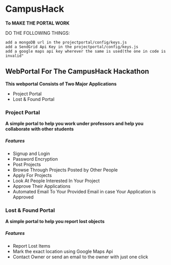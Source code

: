 # CampusHack

**To MAKE THE PORTAL WORK**

DO THE FOLLOWING THINGS:
```
add a mongoDB url in the projectportal/config/keys.js
add a SendGrid Api Key in the projectportal/config/keys.js
add a google maps api key wherever the same is used(the one in code is invalid"
```

## WebPortal For The CampusHack Hackathon

**This webportal Consists of Two Major Applications**
- Project Portal
- Lost & Found Portal

### Project Portal
**A simple portal to help you work under professors and help you collaborate with other students**

##### Features
- Signup and Login
- Password Encryption
- Post Projects
- Browse Through Projects Posted by Other People
- Apply For Projects
- Look At People Interested In Your Project
- Approve Their Applications
- Automated Email To Your Provided Email in case Your Application is Approved


### Lost & Found Portal
**A simple portal to help you report lost objects**

##### Features
- Report Lost Items 
- Mark the exact location using Google Maps Api
- Contact Owner or send an email to the owner with just one click 

